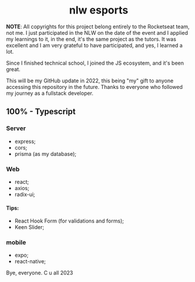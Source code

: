 <h1 align="center"><b>nlw esports</b></h1>

**NOTE**: All copyrights for this project belong entirely to the Rocketseat team, not me. I just participated in the NLW on the date of the event and I applied my learnings to it, in the end, it's the same project as the tutors. It was excellent and I am very grateful to have participated, and yes, I learned a lot.

Since I finished technical school, I joined the JS ecosystem, and it's been great.

This will be my GitHub update in 2022, this being "my" gift to anyone accessing this repository in the future. Thanks to everyone who followed my journey as a fullstack developer.

## 100% - **Typescript**

### Server

- express;
- cors;
- prisma (as my database);

### Web

- react;
- axios;
- radix-ui;

#### **Tips**:

- React Hook Form (for validations and forms);
- Keen Slider;

### mobile

- expo;
- react-native;

Bye, everyone. C u all 2023
